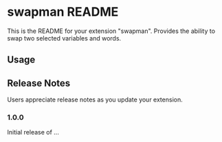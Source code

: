 # swapman README

This is the README for your extension "swapman".
Provides the ability to swap two selected variables and words.

## Usage

## Release Notes

Users appreciate release notes as you update your extension.

### 1.0.0

Initial release of ...
